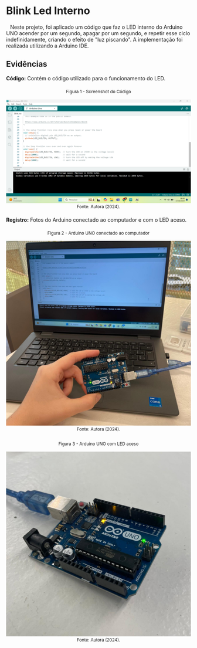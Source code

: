 # Blink Led Interno
&ensp; Neste projeto, foi aplicado um código que faz o LED interno do Arduino UNO acender por um segundo, apagar por um segundo, e repetir esse ciclo indefinidamente, criando o efeito de "luz piscando". A implementação foi realizada utilizando a Arduino IDE.

## Evidências

**Código:** Contém o código utilizado para o funcionamento do LED.

<div align="center">
  <sub>Figura 1 - Screenshot do Código</sub> <br>

  <img src="./assets/code.png" alt="Screenshot do Código"> <br>
  <sup>Fonte: Autora (2024).</sup>
</div>

**Registro:** Fotos do Arduino conectado ao computador e com o LED aceso.

<div align="center">
  <sub>Figura 2 - Arduino UNO conectado ao computador</sub> <br>

  <img src="./assets/evidence.jpg" alt="Arduino UNO conectado ao computador"> <br>
  <sup>Fonte: Autora (2024).</sup>
</div>

<div align="center">
  <sub>Figura 3 - Arduino UNO com LED aceso</sub> <br>

  <img src="./assets/arduino.jpg" alt="Arduino UNO com LED aceso"> <br>
  <sup>Fonte: Autora (2024).</sup>
</div>